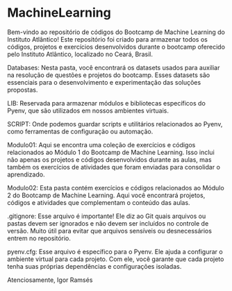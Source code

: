 # MachineLearning

Bem-vindo ao repositório de códigos do Bootcamp de Machine Learning do Instituto Atlântico! Este repositório foi criado para armazenar todos os códigos, projetos e exercícios desenvolvidos durante o bootcamp oferecido pelo Instituto Atlântico, localizado no Ceará, Brasil.

Databases: Nesta pasta, você encontrará os datasets usados para auxiliar na resolução de questões e projetos do bootcamp. Esses datasets são essenciais para o desenvolvimento e experimentação das soluções propostas.

LIB: Reservada para armazenar módulos e bibliotecas específicos do Pyenv, que são utilizados em nossos ambientes virtuais.

SCRIPT: Onde podemos guardar scripts e utilitários relacionados ao Pyenv, como ferramentas de configuração ou automação.

Modulo01: Aqui se encontra uma coleção de exercícios e códigos relacionados ao Módulo 1 do Bootcamp de Machine Learning. Isso inclui não apenas os projetos e códigos desenvolvidos durante as aulas, mas também os exercícios de atividades que foram enviadas para consolidar o aprendizado. 

Modulo02: Esta pasta contém exercícios e códigos relacionados ao Módulo 2 do Bootcamp de Machine Learning. Aqui você encontrará projetos, códigos e atividades que complementam o conteúdo das aulas.

.gitignore: Esse arquivo é importante! Ele diz ao Git quais arquivos ou pastas devem ser ignorados e não devem ser incluídos no controle de versão. Muito útil para evitar que arquivos sensíveis ou desnecessários entrem no repositório.

pyenv.cfg: Esse arquivo é específico para o Pyenv. Ele ajuda a configurar o ambiente virtual para cada projeto. Com ele, você garante que cada projeto tenha suas próprias dependências e configurações isoladas.

Atenciosamente,
Igor Ramsés 
